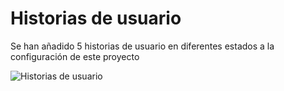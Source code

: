 # Historias de usuario

Se han añadido 5 historias de usuario en diferentes estados a la configuración de este proyecto

![Historias de usuario](https://github.com/user-attachments/assets/ed745677-dcd1-4fdb-a40b-80143484b3bd)
